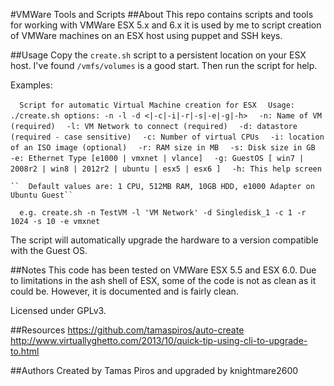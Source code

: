 #VMWare Tools and Scripts
##About
This repo contains scripts and tools for working with VMWare ESX 5.x and 6.x it is used by me to script creation of VMWare machines on an ESX host using puppet and SSH keys.

##Usage
Copy the `create.sh` script to a persistent location on your ESX host. I've found `/vmfs/volumes` is a good start. Then run the script for help.

Examples:

``  Script for automatic Virtual Machine creation for ESX``
``  Usage: ./create.sh options: -n -l -d <|-c|-i|-r|-s|-e|-g|-h>``
``  -n: Name of VM (required)``
``  -l: VM Network to connect (required)``
``  -d: datastore (required - case sensitive)``
``  -c: Number of virtual CPUs``
``  -i: location of an ISO image (optional)``
``  -r: RAM size in MB``
``  -s: Disk size in GB``
``  -e: Ethernet Type [e1000 | vmxnet | vlance]``
``  -g: GuestOS [ win7 | 2008r2 | win8 | 2012r2 | ubuntu | esx5 | esx6 ]``
``  -h: This help screen``
````
``  Default values are: 1 CPU, 512MB RAM, 10GB HDD, e1000 Adapter on Ubuntu Guest``
````
``  e.g. create.sh -n TestVM -l 'VM Network' -d Singledisk_1 -c 1 -r 1024 -s 10 -e vmxnet``

The script will automatically upgrade the hardware to a version compatible with the Guest OS.

##Notes
This code has been tested on VMWare ESX 5.5 and ESX 6.0. Due to limitations in the ash shell of ESX, some of the code is not as clean as it could be. However, it is documented and is fairly clean.

Licensed under GPLv3.

##Resources
https://github.com/tamaspiros/auto-create
http://www.virtuallyghetto.com/2013/10/quick-tip-using-cli-to-upgrade-to.html

##Authors
Created by Tamas Piros and upgraded by knightmare2600
